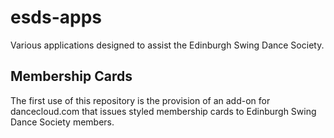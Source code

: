 # esds-apps

Various applications designed to assist the Edinburgh Swing Dance Society.

## Membership Cards
The first use of this repository is the provision of an add-on for dancecloud.com that issues styled membership cards to Edinburgh Swing Dance Society members.
